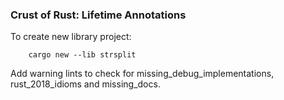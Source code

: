 ### Crust of Rust: Lifetime Annotations

To create new library project:
```
	cargo new --lib strsplit
```

Add warning lints to check for missing\_debug\_implementations, rust\_2018\_idioms and missing\_docs.
